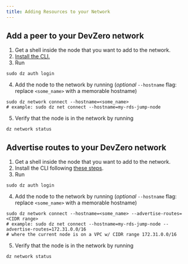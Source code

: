 ```yaml
---
title: Adding Resources to your Network
---
```

## Add a peer to your DevZero network

1. Get a shell inside the node that you want to add to the network.
2. [Install the CLI.](../references/cli-man-page/install-the-cli.md)
3. Run

```
sudo dz auth login
```

4. Add the node to the network by running (_optional_ `--hostname` flag: replace `<some_name>` with a memorable hostname)

```
sudo dz network connect --hostname=<some_name>
# example: sudo dz net connect --hostname=my-rds-jump-node
```

5. Verify that the node is in the network by running

```
dz network status
```

## Advertise routes to your DevZero network

1. Get a shell inside the node that you want to add to the network.
2. Install the CLI following [these steps](./../references/cli-man-page/install-the-cli.md).
3. Run

```
sudo dz auth login
```

4. Add the node to the network by running (_optional_ `--hostname` flag: replace `<some_name>` with a memorable hostname)

```
sudo dz network connect --hostname=<some_name> --advertise-routes=<CIDR range>
# example: sudo dz net connect --hostname=my-rds-jump-node --advertise-routes=172.31.0.0/16
# where the current node is on a VPC w/ CIDR range 172.31.0.0/16
```

5. Verify that the node is in the network by running

```
dz network status
```
